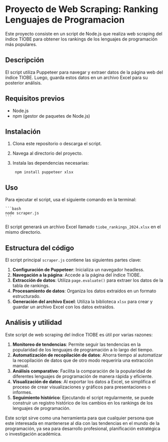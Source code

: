 # Proyecto de Web Scraping: Ranking Lenguajes de Programacion

Este proyecto consiste en un script de Node.js que realiza web scraping del índice TIOBE para obtener los rankings de los lenguajes de programación más populares.

## Descripción

El script utiliza Puppeteer para navegar y extraer datos de la página web del índice TIOBE. Luego, guarda estos datos en un archivo Excel para su posterior análisis.

## Requisitos previos

- Node.js
- npm (gestor de paquetes de Node.js)

## Instalación

1. Clona este repositorio o descarga el script.
2. Navega al directorio del proyecto.
3. Instala las dependencias necesarias:

    ```
     npm install puppeteer xlsx
    ```

## Uso

Para ejecutar el script, usa el siguiente comando en la terminal:

    ```bash
    node scraper.js
    ```

El script generará un archivo Excel llamado `tiobe_rankings_2024.xlsx` en el mismo directorio.

## Estructura del código

El script principal `scraper.js` contiene las siguientes partes clave:

1. **Configuración de Puppeteer**: Inicializa un navegador headless.
2. **Navegación a la página**: Accede a la página del índice TIOBE.
3. **Extracción de datos**: Utiliza `page.evaluate()` para extraer los datos de la tabla de rankings.
4. **Procesamiento de datos**: Organiza los datos extraídos en un formato estructurado.
5. **Generación del archivo Excel**: Utiliza la biblioteca `xlsx` para crear y guardar un archivo Excel con los datos extraídos.

## Análisis y utilidad

Este script de web scraping del índice TIOBE es útil por varias razones:

1. **Monitoreo de tendencias**: Permite seguir las tendencias en la popularidad de los lenguajes de programación a lo largo del tiempo.
2. **Automatización de recopilación de datos**: Ahorra tiempo al automatizar la recopilación de datos que de otro modo requeriría una extracción manual.
5. **Análisis comparativo**: Facilita la comparación de la popularidad de diferentes lenguajes de programación de manera rápida y eficiente.
6. **Visualización de datos**: Al exportar los datos a Excel, se simplifica el proceso de crear visualizaciones y gráficos para presentaciones o informes.
7. **Seguimiento histórico**: Ejecutando el script regularmente, se puede construir un registro histórico de los cambios en los rankings de los lenguajes de programación.

Este script sirve como una herramienta para que cualquier persona que este interesada en mantenerse al día con las tendencias en el mundo de la programación, ya sea para desarrollo profesional, planificación estratégica o investigación académica.
